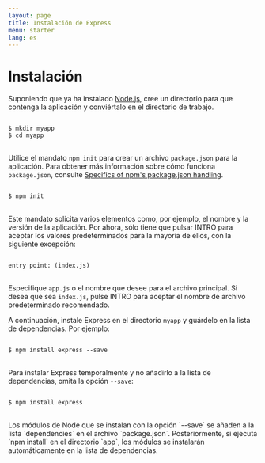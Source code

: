 ```yaml
---
layout: page
title: Instalación de Express
menu: starter
lang: es
---
```


# Instalación

Suponiendo que ya ha instalado [Node.js](https://nodejs.org/), cree un directorio para que contenga la aplicación y conviértalo en el directorio de trabajo.

<pre>
<code class="language-sh" translate="no">
$ mkdir myapp
$ cd myapp
</code>
</pre>

Utilice el mandato `npm init` para crear un archivo `package.json` para la aplicación.
Para obtener más información sobre cómo funciona `package.json`, consulte [Specifics of npm's package.json handling](https://docs.npmjs.com/files/package.json).

<pre>
<code class="language-sh" translate="no">
$ npm init
</code>
</pre>

Este mandato solicita varios elementos como, por ejemplo, el nombre y la versión de la aplicación.
Por ahora, sólo tiene que pulsar INTRO para aceptar los valores predeterminados para la mayoría de ellos, con la siguiente excepción:

<pre>
<code class="language-sh" translate="no">
entry point: (index.js)
</code>
</pre>

Especifique `app.js` o el nombre que desee para el archivo principal. Si desea que sea `index.js`, pulse INTRO para aceptar el nombre de archivo predeterminado recomendado.

A continuación, instale Express en el directorio `myapp` y guárdelo en la lista de dependencias. Por ejemplo:

<pre>
<code class="language-sh" translate="no">
$ npm install express --save
</code>
</pre>

Para instalar Express temporalmente y no añadirlo a la lista de dependencias, omita la opción `--save`:

<pre>
<code class="language-sh" translate="no">
$ npm install express
</code>
</pre>

<div class="doc-box doc-info" markdown="1">
Los módulos de Node que se instalan con la opción `--save` se añaden a la lista `dependencies` en el archivo `package.json`.
Posteriormente, si ejecuta `npm install` en el directorio `app`, los módulos se instalarán automáticamente en la lista de dependencias.
</div>
